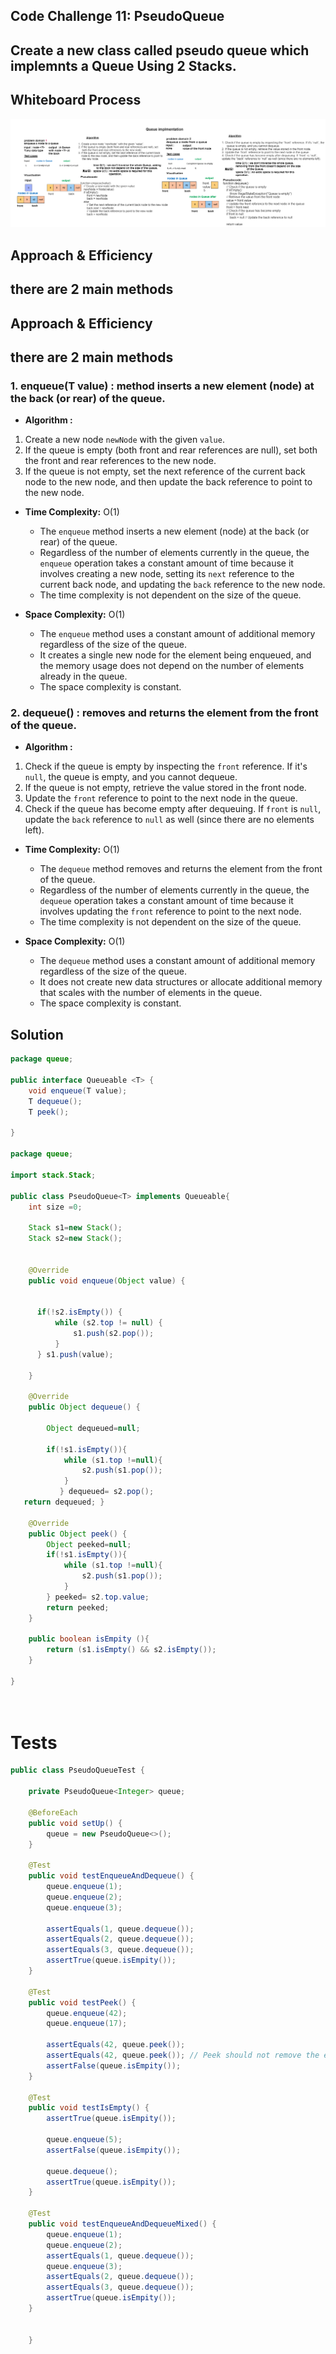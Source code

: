 ## Code Challenge 11: PseudoQueue
## Create a new class called pseudo queue which implemnts a Queue Using 2 Stacks.
## Whiteboard Process
![CC10-stack](whiteboards/CC10-Queue-Implmentation.png)

## Approach & Efficiency
## there are 2 main methods
## Approach & Efficiency
## there are 2 main methods
### 1. enqueue(T value) : method inserts a new element (node) at the back (or rear) of the queue.
- **Algorithm :**
1. Create a new node `newNode` with the given `value`.
2. If the queue is empty (both front and rear references are null), set
   both the front and rear references to the new node.
3. If the queue is not empty, set the next reference of the current back
   node to the new node, and then update the back reference to point to
   the new node.

- **Time Complexity:** O(1)
    - The `enqueue` method inserts a new element (node) at the back (or rear) of the queue.
    - Regardless of the number of elements currently in the queue, the `enqueue` operation takes a constant amount of time because it involves creating a new node, setting its `next` reference to the current back node, and updating the `back` reference to the new node.
    - The time complexity is not dependent on the size of the queue.


- **Space Complexity:** O(1)
    - The `enqueue` method uses a constant amount of additional memory regardless of the size of the queue.
    - It creates a single new node for the element being enqueued, and the memory usage does not depend on the number of elements already in the queue.
    - The space complexity is constant.

### 2. dequeue() : removes and returns the element from the front of the queue.
- **Algorithm :**
1. Check if the queue is empty by inspecting the `front` reference. If it's `null`, the
   queue is empty, and you cannot dequeue.
2. If the queue is not empty, retrieve the value stored in the front node.
3. Update the `front` reference to point to the next node in the queue.
4. Check if the queue has become empty after dequeuing. If `front` is `null`, update the `back` reference to `null` as well (since there are no elements left).

- **Time Complexity:** O(1)
    - The `dequeue` method removes and returns the element from the front of the queue.
    - Regardless of the number of elements currently in the queue, the `dequeue` operation takes a constant amount of time because it involves updating the `front` reference to point to the next node.
    - The time complexity is not dependent on the size of the queue.


- **Space Complexity:** O(1)
    - The `dequeue` method uses a constant amount of additional memory regardless of the size of the queue.
    - It does not create new data structures or allocate additional memory that scales with the number of elements in the queue.
    - The space complexity is constant.

## Solution
``` java 
package queue;

public interface Queueable <T> {
    void enqueue(T value);
    T dequeue();
    T peek();

}

package queue;

import stack.Stack;

public class PseudoQueue<T> implements Queueable{
    int size =0;

    Stack s1=new Stack();
    Stack s2=new Stack();


    @Override
    public void enqueue(Object value) {


      if(!s2.isEmpty()) {
          while (s2.top != null) {
              s1.push(s2.pop());
          }
      } s1.push(value);

    }

    @Override
    public Object dequeue() {

        Object dequeued=null;

        if(!s1.isEmpty()){
            while (s1.top !=null){
                s2.push(s1.pop());
            }
           } dequeued= s2.pop();
   return dequeued; }

    @Override
    public Object peek() {
        Object peeked=null;
        if(!s1.isEmpty()){
            while (s1.top !=null){
                s2.push(s1.pop());
            }
        } peeked= s2.top.value;
        return peeked;
    }

    public boolean isEmpity (){
        return (s1.isEmpty() && s2.isEmpty());
    }

}




``` 
# Tests
``` java
public class PseudoQueueTest {

    private PseudoQueue<Integer> queue;

    @BeforeEach
    public void setUp() {
        queue = new PseudoQueue<>();
    }

    @Test
    public void testEnqueueAndDequeue() {
        queue.enqueue(1);
        queue.enqueue(2);
        queue.enqueue(3);

        assertEquals(1, queue.dequeue());
        assertEquals(2, queue.dequeue());
        assertEquals(3, queue.dequeue());
        assertTrue(queue.isEmpity());
    }

    @Test
    public void testPeek() {
        queue.enqueue(42);
        queue.enqueue(17);

        assertEquals(42, queue.peek());
        assertEquals(42, queue.peek()); // Peek should not remove the element
        assertFalse(queue.isEmpity());
    }

    @Test
    public void testIsEmpty() {
        assertTrue(queue.isEmpity());

        queue.enqueue(5);
        assertFalse(queue.isEmpity());

        queue.dequeue();
        assertTrue(queue.isEmpity());
    }

    @Test
    public void testEnqueueAndDequeueMixed() {
        queue.enqueue(1);
        queue.enqueue(2);
        assertEquals(1, queue.dequeue());
        queue.enqueue(3);
        assertEquals(2, queue.dequeue());
        assertEquals(3, queue.dequeue());
        assertTrue(queue.isEmpity());
    }


    }
```